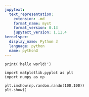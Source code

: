 ```yaml
---
jupytext:
  text_representation:
    extension: .md
    format_name: myst
    format_version: 0.13
    jupytext_version: 1.11.4
kernelspec:
  display_name: Python 3
  language: python
  name: python3
---
```


```{code-cell} ipython3
print('hello world!')
```

```{code-cell} ipython3
import matplotlib.pyplot as plt
import numpy as np

plt.imshow(np.random.randn(100,100))
plt.show()
```
